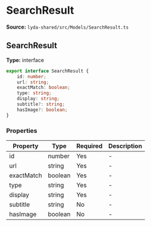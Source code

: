 # SearchResult

**Source:** `lyda-shared/src/Models/SearchResult.ts`

## SearchResult

**Type:** interface

```typescript
export interface SearchResult {
    id: number;
    url: string;
    exactMatch: boolean;
    type: string;
    display: string;
    subtitle?: string;
    hasImage?: boolean;
}
```

### Properties

| Property | Type | Required | Description |
|----------|------|----------|-------------|
| id | number | Yes | - |
| url | string | Yes | - |
| exactMatch | boolean | Yes | - |
| type | string | Yes | - |
| display | string | Yes | - |
| subtitle | string | No | - |
| hasImage | boolean | No | - |

